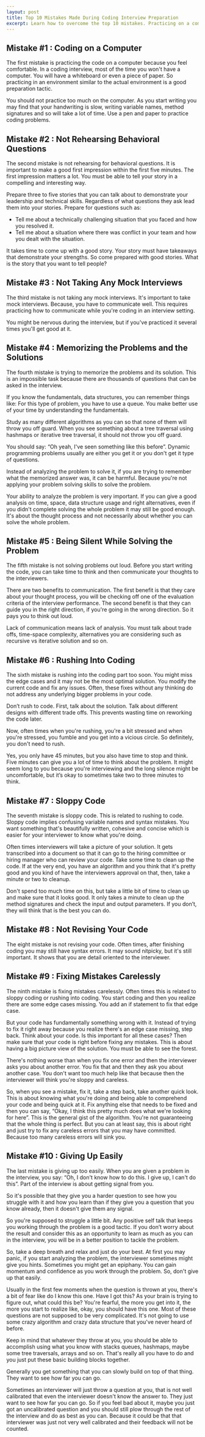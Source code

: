 ```yaml
---
layout: post
title: Top 10 Mistakes Made During Coding Interview Preparation
excerpt: Learn how to overcome the top 10 mistakes. Practicing on a computer. Not rehearsing behavioral questions. Not taking any mock interviews. Memorizing solutions to the problems. Being silent while solving the problem at the whiteboard. Rushing into coding without thinking through the alternatives. Sloppy coding. Not revising your code. Fixing mistakes carelessly and giving up too easily. 
---
```


## Mistake #1 : Coding on a Computer

The first mistake is practicing the code on a computer because you feel comfortable. In a coding interview, most of the time you won't have a computer. You will have a whiteboard or even a piece of paper. So practicing in an environment similar to the actual environment is a good preparation tactic.

You should not practice too much on the computer. As you start writing you may find that your handwriting is slow, writing variable names, method signatures and so will take a lot of time. Use a pen and paper to practice coding problems.

## Mistake #2 : Not Rehearsing Behavioral Questions

The second mistake is not rehearsing for behavioral questions. It is important to make a good first impression within the first five minutes. The first impression matters a lot. You must be able to tell your story in a compelling and interesting way. 

Prepare three to five stories that you can talk about to demonstrate your leadership and technical skills. Regardless of what questions they ask lead them into your stories. Prepare for questions such as:

- Tell me about a technically challenging situation that you faced and how you resolved it. 
- Tell me about a situation where there was conflict in your team and how you dealt with the situation.

It takes time to come up with a good story. Your story must have takeaways that demonstrate your strengths. So come prepared with good stories. What is the story that you want to tell people?

## Mistake #3 : Not Taking Any Mock Interviews

The third mistake is not taking any mock interviews. It's important to take mock interviews. Because, you have to communicate well. This requires practicing how to communicate while you're coding in an interview setting. 

You might be nervous during the interview, but if you've practiced it several times you'll get good at it.

## Mistake #4 : Memorizing the Problems and the Solutions

The fourth mistake is trying to memorize the problems and its solution. This is an impossible task because there are thousands of questions that can be asked in the interview.

If you know the fundamentals, data structures, you can remember things like: For this type of problem, you have to use a queue. You make better use of your time by understanding the fundamentals.

Study as many different algorithms as you can so that none of them will throw you off guard. When you see something about a tree traversal using hashmaps or iterative tree traversal, it should not throw you off guard. 

You should say: “Oh yeah, I've seen something like this before”.  Dynamic programming problems usually are either you get it or you don't get it type of questions. 

Instead of analyzing the problem to solve it, if you are trying to remember what the memorized answer was, it can be harmful. Because you're not applying your problem solving skills to solve the problem.

Your ability to analyze the problem is very important. If you can give a good analysis on time, space, data structure usage and right alternatives, even if you didn't complete solving the whole problem it may still be good enough. It's about the thought process and not necessarily about whether you can solve the whole problem.

## Mistake #5 : Being Silent While Solving the Problem

The fifth mistake is not solving problems out loud. Before you start writing the code, you can take time to think and then communicate your thoughts to the interviewers. 

There are two benefits to communication. The first benefit is that they care about your thought process, you will be checking off one of the evaluation criteria of the interview performance. The second benefit is that they can guide you in the right direction, if you're going in the wrong direction. So it pays you to think out loud.

Lack of communication means lack of analysis. You must talk about trade offs, time-space complexity, alternatives you are considering such as recursive vs iterative solution and so on. 

## Mistake #6 : Rushing Into Coding

The sixth mistake is rushing into the coding part too soon. You might miss the edge cases and it may not be the most optimal solution. You modify the current code and fix any issues. Often, these fixes without any thinking do not address any underlying bigger problems in your code.

Don’t rush to code. First, talk about the solution. Talk about different designs with different trade offs. This prevents wasting time on reworking the code later. 

Now, often times when you're rushing, you're a bit stressed and when you're stressed, you fumble and you get into a vicious circle. So definitely, you don't need to rush. 

Yes, you only have 45 minutes, but you also have time to stop and think. Five minutes can give you a lot of time to think about the problem. It might seem long to you because you're interviewing and the long silence might be uncomfortable, but it’s okay to sometimes take two to three minutes to think. 

## Mistake #7 : Sloppy Code

The seventh mistake is sloppy code. This is related to rushing to code. Sloppy code implies confusing variable names and syntax mistakes. You want something that's beautifully written, cohesive and concise which is easier for your interviewer to know what you're doing.

Often times interviewers will take a picture of your solution. It gets transcribed into a document so that it can go to the hiring committee or hiring manager who can review your code. Take some time to clean up the code. If at the very end, you have an algorithm and you think that it's pretty good and you kind of have the interviewers approval on that, then, take a minute or two to cleanup.

Don't spend too much time on this, but take a little bit of time to clean up and make sure that it looks good. It only takes a minute to clean up the method signatures and check the input and output parameters. If you don’t, they will think that is the best you can do.

## Mistake #8 : Not Revising Your Code

The eight mistake is not revising your code. Often times, after finishing coding you may still have syntax errors. It may sound nitpicky, but it's still important. It shows that you are detail oriented to the interviewer. 

## Mistake #9 : Fixing Mistakes Carelessly

The ninth mistake is fixing mistakes carelessly. Often times this is related to sloppy coding or rushing into coding. You start coding and then you realize there are some edge cases missing. You add an if statement to fix that edge case. 

But your code has fundamentally something wrong with it. Instead of trying to fix it right away because you realize there's an edge case missing, step back. Think about your code. Is this important for all these cases? Then make sure that your code is right before fixing any mistakes. This is about having a big picture view of the solution. You must be able to see the forest.

There's nothing worse than when you fix one error and then the interviewer asks you about another error. You fix that and then they ask you about another case. You don't want too much help like that because then the interviewer will think you're sloppy and careless. 

So, when you see a mistake, fix it, take a step back, take another quick look. This is about knowing what you're doing and being able to comprehend your code and being quick at it. Fix anything else that needs to be fixed and then you can say, “Okay, I think this pretty much does what we're looking for here”. This is the general gist of the algorithm. You're not guaranteeing that the whole thing is perfect. But you can at least say, this is about right and just try to fix any careless errors that you may have committed. Because too many careless errors will sink you.

## Mistake #10 : Giving Up Easily

The last mistake is giving up too easily. When you are given a problem in the interview, you say: “Oh, I don't know how to do this. I give up, I can't do this”. Part of the interview is about getting signal from you. 

So it's possible that they give you a harder question to see how you struggle with it and how you learn than if they give you a question that you know already, then it doesn't give them any signal. 

So you're supposed to struggle a little bit. Any positive self talk that keeps you working through the problem is a good tactic. If you don’t worry about the result and consider this as an opportunity to learn as much as you can in the interview, you will be in a better position to tackle the problem.

So, take a deep breath and relax and just do your best. At first you may panic, if you start analyzing the problem, the interviewer sometimes might give you hints. Sometimes you might get an epiphany. You can gain momentum and confidence as you work through the problem. So, don't give up that easily.

Usually in the first few moments when the question is thrown at you, there's a bit of fear like do I know this one. Have I got this? As your brain is trying to figure out, what could this be? You're fearful, the more you get into it, the more you start to realize like, okay, you should have this one. Most of these questions are not supposed to be very complicated. It's not going to use some crazy algorithm and crazy data structure that you've never heard of before. 

Keep in mind that whatever they throw at you, you should be able to accomplish using what you know with stacks queues, hashmaps, maybe some tree traversals, arrays and so on. That's really all you have to do and you just put these basic building blocks together. 

Generally you get something that you can slowly build on top of that thing. They want to see how far you can go. 

Sometimes an interviewer will just throw a question at you, that is not well calibrated that even the interviewer doesn't know the answer to. They just want to see how far you can go. So if you feel bad about it, maybe you just got an uncalibrated question and you should still plow through the rest of the interview and do as best as you can. Because it could be that that interviewer was just not very well calibrated and their feedback will not be counted.

